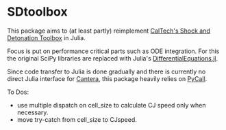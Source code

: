 # SDtoolbox

This package aims to (at least partly) reimplement [CalTech's Shock and Detonation Toolbox](https://shepherd.caltech.edu/EDL/PublicResources/sdt/) in Julia.

Focus is put on performance critical parts such as ODE integration. For this the original SciPy libraries are replaced with Julia's [DifferentialEquations.jl](https://github.com/SciML/DifferentialEquations.jl).

Since code transfer to Julia is done gradually and there is currently no direct Julia interface for [Cantera](https://cantera.org/), this package heavily relies on [PyCall](https://github.com/JuliaPy/PyCall.jl).

To Dos:
 - use multiple dispatch on cell_size to calculate CJ speed only when necessary.
 - move try-catch from cell_size to CJspeed.
